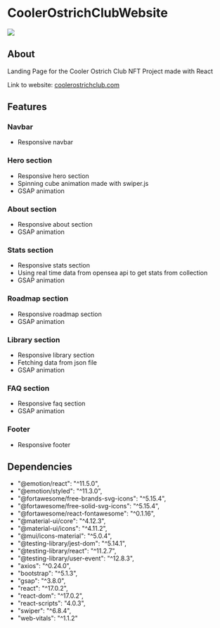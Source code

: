 # CoolerOstrichClubWebsite

<img src="https://i.imgur.com/uyADGsz.png" /> 

## About

Landing Page for the Cooler Ostrich Club NFT Project made with React

Link to website: [coolerostrichclub.com](http://www.coolerostrichclub.com/)


## Features

### Navbar

- Responsive navbar

### Hero section

- Responsive hero section
- Spinning cube animation made with swiper.js
- GSAP animation

### About section

- Responsive about section
- GSAP animation

### Stats section

- Responsive stats section
- Using real time data from opensea api to get stats from collection
- GSAP animation

### Roadmap section

- Responsive roadmap section
- GSAP animation

### Library section

- Responsive library section
- Fetching data from json file
- GSAP animation

### FAQ section

- Responsive faq section
- GSAP animation

### Footer

- Responsive footer

## Dependencies

- "@emotion/react": "^11.5.0",
- "@emotion/styled": "^11.3.0",
- "@fortawesome/free-brands-svg-icons": "^5.15.4",
- "@fortawesome/free-solid-svg-icons": "^5.15.4",
- "@fortawesome/react-fontawesome": "^0.1.16",
- "@material-ui/core": "^4.12.3",
- "@material-ui/icons": "^4.11.2",
- "@mui/icons-material": "^5.0.4",
- "@testing-library/jest-dom": "^5.14.1",
- "@testing-library/react": "^11.2.7",
- "@testing-library/user-event": "^12.8.3",
- "axios": "^0.24.0",
- "bootstrap": "^5.1.3",
- "gsap": "^3.8.0",
- "react": "^17.0.2",
- "react-dom": "^17.0.2",
- "react-scripts": "4.0.3",
- "swiper": "^6.8.4",
- "web-vitals": "^1.1.2"







